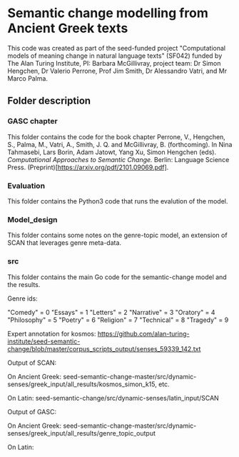 # Semantic change modelling from Ancient Greek texts

This code was created as part of the seed-funded project "Computational models of meaning change in natural language texts" (SF042) funded by The Alan Turing Institute, PI: Barbara McGillivray, project team: Dr Simon Hengchen, Dr Valerio Perrone, Prof Jim Smith, Dr Alessandro Vatri, and Mr Marco Palma.

## Folder description

### GASC chapter

This folder contains the code for the book chapter Perrone, V., Hengchen, S., Palma, M., Vatri, A., Smith, J. Q. and McGillivray, B. (forthcoming). In Nina Tahmasebi, Lars Borin, Adam Jatowt, Yang Xu, Simon Hengchen (eds). _Computational Approaches to Semantic Change._ Berlin: Language Science Press. (Preprint)[https://arxiv.org/pdf/2101.09069.pdf].

### Evaluation
This folder contains the Python3 code that runs the evalution of the model.

### Model_design
This folder contains some notes on the genre-topic model, an extension of SCAN that leverages genre meta-data.

### src
This folder contains the main Go code for the semantic-change model and the results.



Genre ids:

"Comedy" = 0
"Essays" = 1
"Letters" = 2
"Narrative" = 3
"Oratory" = 4
"Philosophy" = 5
"Poetry" = 6
"Religion" = 7
"Technical" = 8
"Tragedy" = 9

Expert annotation for kosmos: https://github.com/alan-turing-institute/seed-semantic-change/blob/master/corpus_scripts_output/senses_59339_142.txt

Output of SCAN: 

On Ancient Greek: seed-semantic-change-master/src/dynamic-senses/greek_input/all_results/kosmos_simon_k15, etc.

On Latin: seed-semantic-change/src/dynamic-senses/latin_input/SCAN

Output of GASC: 

On Ancient Greek: seed-semantic-change-master/src/dynamic-senses/greek_input/all_results/genre_topic_output

On Latin:

